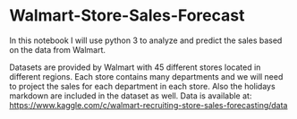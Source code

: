 # Walmart-Store-Sales-Forecast

In this notebook I will use python 3 to analyze and predict the sales based on the data from Walmart. 

Datasets are provided by Walmart with 45 different stores located in different regions. Each store contains many departments and we will need to project the sales for each department in each store.  Also the holidays markdown are included in the dataset as well. Data is available at: https://www.kaggle.com/c/walmart-recruiting-store-sales-forecasting/data

